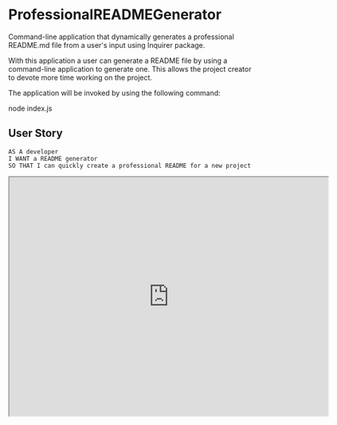 # ProfessionalREADMEGenerator
Command-line application that dynamically generates a professional README.md file from a user's input using Inquirer package.


With this application a user can generate a README file by using a command-line application to generate one. This allows the project creator to devote more time working on the project.


The application will be invoked by using the following command:


node index.js

## User Story

```
AS A developer
I WANT a README generator
SO THAT I can quickly create a professional README for a new project
```


<iframe src="https://drive.google.com/file/d/14gkNZxdntgD9eyN001W3vbRPOZY4Pzvh/preview" width="640" height="480"></iframe>